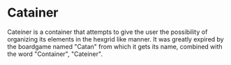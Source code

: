 # Catainer

Cateiner is a container that attempts to give the user the possibility of organizing its elements in the hexgrid like manner. It was greatly expired by the boardgame named "Catan" from which it gets its name, combined with the word "Container", "Cateiner". 
